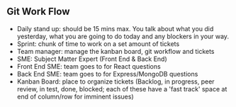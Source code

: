 ## Git Work Flow

- Daily stand up: should be 15 mins max. You talk about what you did yesterday, what you are going to do today and any blockers in your way.
- Sprint: chunk of time to work on a set amount of tickets
- Team manager: manage the kanban board, git workflow and tickets
- SME: Subject Matter Expert (Front End & Back End)
- Front End SME: team goes to for React questions
- Back End SME: team goes to for Express/MongoDB questions
- Kanban Board: place to organize tickets (Backlog, in progress, peer review, in test, done, blocked; each of these have a 'fast track' space at end of column/row for imminent issues)   
